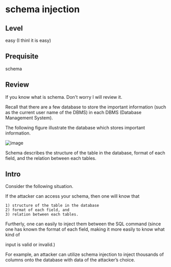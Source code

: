 # schema injection
## Level 
easy (I thinl it is easy)
## Prequisite
schema
## Review
If you know what is schema. Don't worry I will review it.

Recall that there are a few database to store the important information (such as the current user name of the DBMS) in each DBMS (Database Management System).

The following figure illustrate the database which stores important information.

![image](https://user-images.githubusercontent.com/75050655/232259290-24c8c16c-6d3b-4ed9-bd68-ad0ae7bcaf7f.png)

Schema describes the structure of the table in the database, format of each field, and the relation between each tables.

## Intro

Consider the following situation.

If the attacker can access your schema, then one will know that

    1) structure of the table in the database
    2) format of each field, and
    3) relation between each tables.
    
Furtherly, one can easily to inject them between the SQL command (since one has known the format of each field, making it more easily to know what kind of 

input is valid or invalid.)

For example, an attacker can utilize schema injection to inject thousands of columns onto the database with data of the attacker’s choice. 
